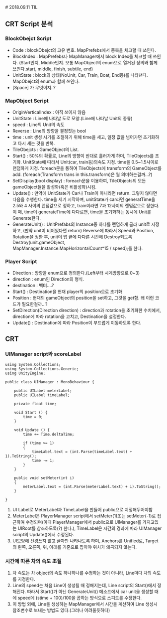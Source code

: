 ﻿﻿﻿﻿# 2018.09.11 TIL## CRT Script 분석### BlockObejct Script - Code : blockObejct의 고유 번호. MapPrefebs에서 중복을 체크할 때 쓰인다. - BlockIndex : MapPrefebs나 MapManager에서 block Index를 체크할 때 쓰인다. (Start인지, Middle인지. 보통 MapObject의 enum으로 열거된 정의와 함께 쓰인다.start, middle, finish, subtile, end) - UnitState : block의 상태(NoUnit, Car, Train, Boat, End등)를 나타낸다. MapObejct의 enum과 함께 쓰인다.  - [Space] 가 무엇이지..?### MapObject Script - OriginVerticalIndex : 아직 쓰이지 않음 - UnitState : Line에 나타날 도로 모양.(Line에 나타날 Unit의 종류) - speed : Line의 Unit의 속도 - Reverse : Line의 방향을 결정짓는 bool - time : unit 생성 시기를 조절하기 위해 time을 세고, 일정 값을 넘어가면 초기화하고 다시 세는 것을 반복. - TileObejcts : GameObject의 List.  - Start() : 50%의 확률로, Line의 방향이 반대로 흘러가게 하며, TileObjects를 초기화. UnitState에 따라서 Unit(car, train등)의속도 지정. time을 0.5~1.5사이로 랜덤하게 지정. foreach문을 통하여 TileObjects에 transform의 GameObject를 add. (foreach(Transform trans in this.transform)은 뭘 의미하는걸까...?) - SetDisplay(bool display) : foreach문을 이용하여, TileObjects의 모든 gameObject들을 활성화(혹은 비활성화)시킴. - Update() : 만약에 UnitState가 Car나 Train이 아니라면 return. 그렇지 않다면 다음을 수행한다. time을 세기 시작하며, unitState가 car라면 generatTime을 2.5와 4 사이의 랜덤값으로 정하고, train이라면 7과 12사이의 랜덤값으로 정한다. 이 때, time이 generateTime에 다다르면, time을 초기화하는 동시에 Unit를 Generate한다. - GenerateUnit() : UnitPrefabs의 Instance중 하나를 랜덤하게 골라 unit로 지정하고, (만약 unit이 비어있다면 return) Reverse에 따라서 Speed와 Position, Rotation을 정한 후, unit이 맵 끝에 다다른 시간에 Destroy되도록 Destroy(unit.gameObject, MapManager.Instance.MapHorizontalCount*15 / speed);를 한다.### Player Script - Direction : 방향을 enum으로 정의한다.(Left부터 시계방향으로 0~3) - direction : enum인 Direction의 형식. - destination : 벡터....? - Start() : Destination을 현재 player의 position으로 초기화 - Position : 현재의 gameObject의 position을 set하고, 그것을 get함. 왜 이런 코드가 필요한걸까...? - SetDirection(Direction direction) : direction과 rotation을 초기화한 수치에서, direction에 따라 rotation을 고치고, Destination을 설정한다. - Update() : Destination에 따라 Position이 부드럽게 이동하도록 한다.## CRT ### UIManager script와 scoreLabel```using System.Collections;using System.Collections.Generic;using UnityEngine;public class UIManager : MonoBehaviour {	public UILabel meterLabel;	public UILabel timeLabel;	private float time;		void Start () {		time = 0;	}		void Update () {		time += Time.deltaTime;		if (time >= 1)		{			timeLabel.text = (int.Parse(timeLabel.text) + 1).ToString();			time -= 1;		}	}	public void setMeter(int i)	{		meterLabel.text = (int.Parse(meterLabel.text) + i).ToString();	}}```1. UI Label로 MeterLabel과 TimeLabel을 만들어 public으로 지정해두어야함2. MeterLabel은 PlayerManager script에서 setMeter(1)또는 setMeter(-1)로 접근하여 수정되며(이때 PlayerManager에서 public으로 UIManager를 가지고있는 UIRoot를 참조하도록(?) 한다.), TimeLabel은 시간의 경과에 따라 UIManager script의 Update()에서 수정된다. 3. UI모양에 신경쓰지 않고 글자만 나타나도록 하며, Anchors를 Unified로, Target의 왼쪽, 오른쪽, 위, 아래를 기준으로 잡아야 위치가 왜곡되지 않는다.### 시간에 따른 차의 속도 조절1. 차 속도는 차 object의 속도 하나하나를 수정하는 것이 아니라, Line마다 차의 속도를 지정한다. 2. Line의 speed는 처음 Line이 생성될 때 정해지는데, Line script의 Start()에서 정해진다. 따라서 Start()가 아닌 GenerateUnit() 메소드에서  car unit을 생성할 때에 speed에 (stime + 100)/100을 곱하는 방식으로 스피드를 수정한다.3. 이 방법 외에, Line을 생성하는 MapManager에서 시간을 계산하여 Line 생성시 참조변수로 보내는 방법도 있다.(그러나 어려울듯하다)